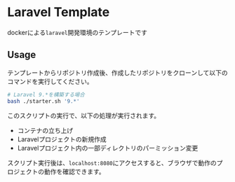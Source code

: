 # Laravel Template

dockerによる`laravel`開発環境のテンプレートです

## Usage

テンプレートからリポジトリ作成後、作成したリポジトリをクローンして以下のコマンドを実行してください。

```bash
# Laravel 9.*を構築する場合
bash ./starter.sh '9.*'
```

このスクリプトの実行で、以下の処理が実行されます。
* コンテナの立ち上げ
* Laravelプロジェクトの新規作成
* Laravelプロジェクト内の一部ディレクトリのパーミッション変更

スクリプト実行後は、`localhost:8080`にアクセスすると、ブラウザで動作のプロジェクトの動作を確認できます。
